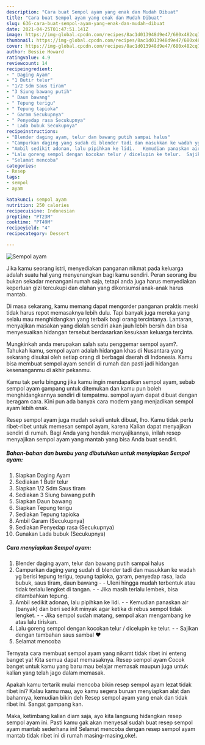 ```yaml
---
description: "Cara buat Sempol ayam yang enak dan Mudah Dibuat"
title: "Cara buat Sempol ayam yang enak dan Mudah Dibuat"
slug: 636-cara-buat-sempol-ayam-yang-enak-dan-mudah-dibuat
date: 2021-04-25T01:47:51.141Z
image: https://img-global.cpcdn.com/recipes/8ac1d013948d9e47/680x482cq70/sempol-ayam-foto-resep-utama.jpg
thumbnail: https://img-global.cpcdn.com/recipes/8ac1d013948d9e47/680x482cq70/sempol-ayam-foto-resep-utama.jpg
cover: https://img-global.cpcdn.com/recipes/8ac1d013948d9e47/680x482cq70/sempol-ayam-foto-resep-utama.jpg
author: Bessie Howard
ratingvalue: 4.9
reviewcount: 14
recipeingredient:
- " Daging Ayam"
- "1 Butir telur"
- "1/2 Sdm Saus tiram"
- "3 Siung bawang putih"
- " Daun bawang"
- " Tepung terigu"
- " Tepung tapioka"
- " Garam Secukupnya"
- " Penyedap rasa Secukupnya"
- " Lada bubuk Secukupnya"
recipeinstructions:
- "Blender daging ayam, telur dan bawang putih sampai halus"
- "Campurkan daging yang sudah di blender tadi dan masukkan ke wadah yg berisi tepung terigu, tepung tapioka, garam, penyedap rasa, lada bubuk, saus tiram, daun bawang  Uleni hingga mudah terbentuk atau tidak terlalu lengket di tangan.   Jika masih terlalu lembek, bisa ditambahkan tepung."
- "Ambil sedikit adonan, lalu pipihkan ke lidi.   Kemudian panaskan air (banyak) dan beri sedikit minyak agar ketika di rebus sempol tidak lengket.   Jika sempol sudah matang, sempol akan mengambang ke atas lalu tiriskan."
- "Lalu goreng sempol dengan kocokan telur / dicelupin ke telur.  Sajikan dengan tambahan saus sambal ❤"
- "Selamat mencoba"
categories:
- Resep
tags:
- sempol
- ayam

katakunci: sempol ayam 
nutrition: 250 calories
recipecuisine: Indonesian
preptime: "PT23M"
cooktime: "PT49M"
recipeyield: "4"
recipecategory: Dessert

---
```



![Sempol ayam](https://img-global.cpcdn.com/recipes/8ac1d013948d9e47/680x482cq70/sempol-ayam-foto-resep-utama.jpg)

Jika kamu seorang istri, menyediakan panganan nikmat pada keluarga adalah suatu hal yang menyenangkan bagi kamu sendiri. Peran seorang ibu bukan sekadar menangani rumah saja, tetapi anda juga harus menyediakan keperluan gizi tercukupi dan olahan yang dikonsumsi anak-anak harus mantab.

Di masa  sekarang, kamu memang dapat mengorder panganan praktis meski tidak harus repot memasaknya lebih dulu. Tapi banyak juga mereka yang selalu mau menghidangkan yang terbaik bagi orang tercintanya. Lantaran, menyajikan masakan yang diolah sendiri akan jauh lebih bersih dan bisa menyesuaikan hidangan tersebut berdasarkan kesukaan keluarga tercinta. 



Mungkinkah anda merupakan salah satu penggemar sempol ayam?. Tahukah kamu, sempol ayam adalah hidangan khas di Nusantara yang sekarang disukai oleh setiap orang di berbagai daerah di Indonesia. Kamu bisa membuat sempol ayam sendiri di rumah dan pasti jadi hidangan kesenanganmu di akhir pekanmu.

Kamu tak perlu bingung jika kamu ingin mendapatkan sempol ayam, sebab sempol ayam gampang untuk ditemukan dan kamu pun boleh menghidangkannya sendiri di tempatmu. sempol ayam dapat dibuat dengan beragam cara. Kini pun ada banyak cara modern yang menjadikan sempol ayam lebih enak.

Resep sempol ayam juga mudah sekali untuk dibuat, lho. Kamu tidak perlu ribet-ribet untuk memesan sempol ayam, karena Kalian dapat menyajikan sendiri di rumah. Bagi Anda yang hendak menyajikannya, inilah resep menyajikan sempol ayam yang mantab yang bisa Anda buat sendiri.

<!--inarticleads1-->

##### Bahan-bahan dan bumbu yang dibutuhkan untuk menyiapkan Sempol ayam:

1. Siapkan  Daging Ayam
1. Sediakan 1 Butir telur
1. Siapkan 1/2 Sdm Saus tiram
1. Sediakan 3 Siung bawang putih
1. Siapkan  Daun bawang
1. Siapkan  Tepung terigu
1. Sediakan  Tepung tapioka
1. Ambil  Garam (Secukupnya)
1. Sediakan  Penyedap rasa (Secukupnya)
1. Gunakan  Lada bubuk (Secukupnya)




<!--inarticleads2-->

##### Cara menyiapkan Sempol ayam:

1. Blender daging ayam, telur dan bawang putih sampai halus
1. Campurkan daging yang sudah di blender tadi dan masukkan ke wadah yg berisi tepung terigu, tepung tapioka, garam, penyedap rasa, lada bubuk, saus tiram, daun bawang -  - Uleni hingga mudah terbentuk atau tidak terlalu lengket di tangan.  -  - Jika masih terlalu lembek, bisa ditambahkan tepung.
1. Ambil sedikit adonan, lalu pipihkan ke lidi.  -  - Kemudian panaskan air (banyak) dan beri sedikit minyak agar ketika di rebus sempol tidak lengket.  -  - Jika sempol sudah matang, sempol akan mengambang ke atas lalu tiriskan.
1. Lalu goreng sempol dengan kocokan telur / dicelupin ke telur. -  - Sajikan dengan tambahan saus sambal ❤
1. Selamat mencoba




Ternyata cara membuat sempol ayam yang nikamt tidak ribet ini enteng banget ya! Kita semua dapat memasaknya. Resep sempol ayam Cocok banget untuk kamu yang baru mau belajar memasak maupun juga untuk kalian yang telah jago dalam memasak.

Apakah kamu tertarik mulai mencoba bikin resep sempol ayam lezat tidak ribet ini? Kalau kamu mau, ayo kamu segera buruan menyiapkan alat dan bahannya, kemudian bikin deh Resep sempol ayam yang enak dan tidak ribet ini. Sangat gampang kan. 

Maka, ketimbang kalian diam saja, ayo kita langsung hidangkan resep sempol ayam ini. Pasti kamu gak akan menyesal sudah buat resep sempol ayam mantab sederhana ini! Selamat mencoba dengan resep sempol ayam mantab tidak ribet ini di rumah masing-masing,oke!.

